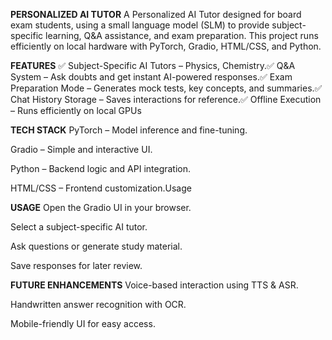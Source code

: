 **PERSONALIZED AI TUTOR**
A Personalized AI Tutor designed for board exam students, using a small language model (SLM) to provide subject-specific learning, Q&A assistance, and exam preparation. This project runs efficiently on local hardware with PyTorch, Gradio, HTML/CSS, and Python.

**FEATURES**
✅ Subject-Specific AI Tutors – Physics, Chemistry.✅ Q&A System – Ask doubts and get instant AI-powered responses.✅ Exam Preparation Mode – Generates mock tests, key concepts, and summaries.✅ Chat History Storage – Saves interactions for reference.✅ Offline Execution – Runs efficiently on local GPUs

**TECH STACK**
PyTorch – Model inference and fine-tuning.

Gradio – Simple and interactive UI.

Python – Backend logic and API integration.

HTML/CSS – Frontend customization.Usage

**USAGE**
Open the Gradio UI in your browser.

Select a subject-specific AI tutor.

Ask questions or generate study material.

Save responses for later review.

**FUTURE ENHANCEMENTS**
Voice-based interaction using TTS & ASR.

Handwritten answer recognition with OCR.

Mobile-friendly UI for easy access.


